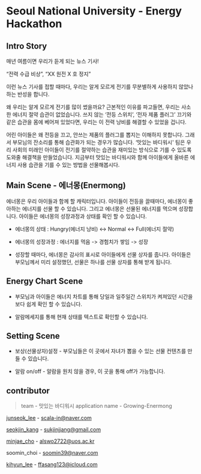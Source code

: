 #  Seoul National University - Energy Hackathon

## Intro Story
매년 여름이면 우리가 듣게 되는 뉴스 기사!

“전력 수급 비상”, “XX 원전 X 호 정지”

이런 뉴스 기사를 접할 때마다, 우리는 알게 모르게 전기를 무분별하게 사용하지 않았나 하는 반성을 합니다.

왜 우리는 알게 모르게 전기를 많이 썼을까요?
근본적인 이유를 파고들면, 우리는 사소한 에너지 절약 습관이 없었습니다.
쓰지 않는 ‘전등 스위치’, ‘전자 제품 플러그’ 끄기와 같은 습관을 몸에 베어져 있었다면, 우리는 이 전력 낭비를 해결할 수 있었을 겁니다.

어린 아이들은 왜 전등을 끄고, 안쓰는 제품의 플러그를 뽑지는 이해하지 못합니다. 그래서 부모님의 잔소리를 통해 습관화가 되는 경우가 많습니다. ‘맛있는 바디워시' 팀은 우리 사회의 미래인 아이들이 전기를 절약하는 습관을 재미있는 방식으로 기를 수 있도록 도와줄 해결책을 만들었습니다. 지금부터 맛있는 바디워시와 함께 아이들에게 올바른 에너지 사용 습관을 기를 수 있는 방법을 선물해봅시다.

## Main Scene - 에너몽(Enermong)
에너몽은 우리 아이들과 함께 할 캐릭터입니다. 아이들이 전등을 끌때마다, 에너몽이 좋아하는 에너지를 선물 할 수 있습니다. 그리고 에너몽은 선물된 에너지를 먹으며 성장합니다. 아이들은 에너몽의 성장과정과 상태를 확인 할 수 있습니다.
* 에너몽의 상태 : Hungry(에너지 낭비) <-> Normal <-> Full(에너지 절약)

* 에너몽의 성장과정 : 에너지를 먹음 -> 경험치가 쌓임 -> 성장

* 성장할 때마다, 에너몽은 감사의 표시로 아이들에게 선물 상자를 줍니다. 아이들은 부모님께서 미리 설정했던, 선물은 하나를 선물 상자를 통해 받게 됩니다.

## Energy Chart Scene
* 부모님과 아이들은 에너지 차트를 통해 당일과 일주일간 스위치가 켜져있던 시간을 보다 쉽게 확인 할 수 있습니다.

* 알람메세지를 통해 현재 상태를 텍스트로 확인할 수 있습니다.

## Setting Scene
* 보상(선물상자)설정 - 부모님들은 이 곳에서 자녀가 뽑을 수 있는 선물 컨텐츠를 만들 수 있습니다.

* 알람 on/off - 알람을 원치 않을 경우, 이 곳을 통해 off가 가능합니다.




## contributor
> team - 맛있는 바디워시
> application name - Growing-Enermong

[junseok_lee](https://github.com/scala-in) - scala-in@naver.com

[seokjin_kang](https://github.com/river-stone-jin) - sukjinjjang@gmail.com

[minjae_cho](https://github.com/minjaeJo) - alswo2722@uos.ac.kr  

soomin_choi - soomin39@naver.com

[kihyun_lee](https://github.com/Cyanide7523) - ffasang123@icloud.com
